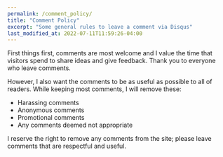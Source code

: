 ```yaml
---
permalink: /comment_policy/
title: "Comment Policy"
excerpt: "Some general rules to leave a comment via Disqus"
last_modified_at: 2022-07-11T11:59:26-04:00
---
```


First things first, comments are most welcome and I value the time that visitors spend to share ideas and give feedback. Thank you to everyone who leave comments.

However, I also want the comments to be as useful as possible to all of readers. While keeping most comments, I will remove these:
- Harassing comments
- Anonymous comments
- Promotional comments
- Any comments deemed not appropriate

I reserve the right to remove any comments from the site; please leave comments that are respectful and useful.
